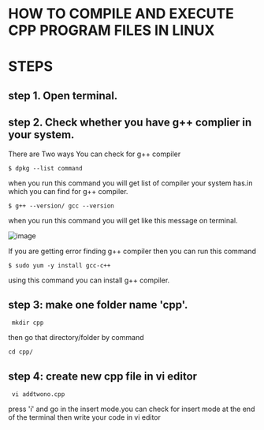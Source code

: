 # **HOW TO COMPILE AND EXECUTE CPP PROGRAM FILES IN LINUX**

# STEPS
## step 1. Open terminal.
## step 2. Check whether you have g++ complier in your system.
There are Two ways You can check for g++ compiler

``` $ dpkg --list command ```
  
when you run this command you will get list of compiler your system has.in which you can find for g++ compiler.
  
``` $ g++ --version/ gcc --version ```
  
when you run this command you will get like this message on terminal.

![image](https://user-images.githubusercontent.com/63588827/80830434-907c9e80-8c06-11ea-895a-0500627bcacc.png)

If you are getting error finding g++ compiler then you can run this command

```$ sudo yum -y install gcc-c++```

using this command you can install g++ compiler.

## step 3: make one folder name 'cpp'.

``` mkdir cpp```

then go that directory/folder by command 

```cd cpp/```

## step 4: create new cpp file in vi editor

``` vi addtwono.cpp```

press 'i' and go in the insert mode.you can check for insert mode at the end of the terminal then write your code in vi editor




    
  


